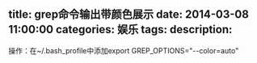 title: grep命令输出带颜色展示
date: 2014-03-08 11:00:00
categories: 娱乐
tags: 
description:
---
操作：在~/.bash_profile中添加export GREP_OPTIONS="--color=auto"

